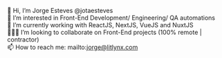 👋 Hi, I’m Jorge Esteves @jotaesteves<br>👀 I’m interested in Front-End Development/ Engineering/ QA automations<br>🌱 I’m currently working with ReactJS, NextJS, VueJS and NuxtJS <br>👨🏻‍💻 I’m looking to collaborate on Front-End projects (100% remote | contractor)<br>📫 How to reach me: mailto:jorge@litlynx.com <br>
